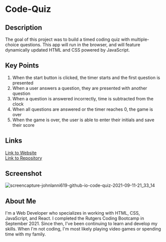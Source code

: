 # Code-Quiz

## Description
The goal of this project was to build a timed coding quiz with multiple-choice questions. This app will run in the browser, and will feature dynamically updated HTML and CSS powered by JavaScript.

## Key Points
1. When the start button is clicked, the timer starts and the first question is presented
2. When a user answers a question, they are presented with another question
3. When a question is answered incorrectly, time is subtracted from the clock
4. When all questions are answered or the timer reaches 0, the game is over
5. When the game is over, the user is able to enter their initials and save their score

## Links
[Link to Website](https://johnlanni619.github.io/code-quiz/) </br>
[Link to Repository](https://github.com/JohnLanni619/code-quiz)

## Screenshot
![screencapture-johnlanni619-github-io-code-quiz-2021-09-11-21_33_14](https://user-images.githubusercontent.com/82123623/175794420-2ff66ee5-2dc2-439f-b87c-e343b76916ac.png)

## About Me
I'm a Web Developer who specializes in working with HTML, CSS, JavaScript, and React. I completed the Rutgers Coding Bootcamp in September 2021. Since then, I've been continuing to learn and develop my skills. When I'm not coding, I'm most likely playing video games or spending time with my family.
